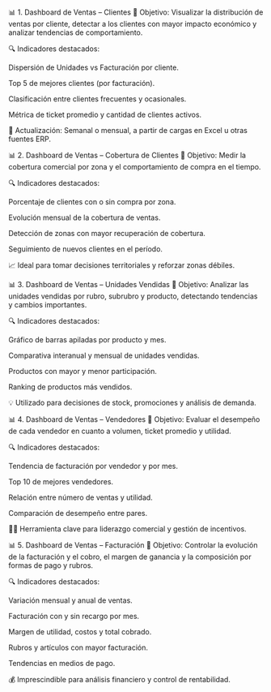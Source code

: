 📊 1. Dashboard de Ventas – Clientes
📌 Objetivo: Visualizar la distribución de ventas por cliente, detectar a los clientes con mayor impacto económico y analizar tendencias de comportamiento.

🔍 Indicadores destacados:

Dispersión de Unidades vs Facturación por cliente.

Top 5 de mejores clientes (por facturación).

Clasificación entre clientes frecuentes y ocasionales.

Métrica de ticket promedio y cantidad de clientes activos.

🔁 Actualización: Semanal o mensual, a partir de cargas en Excel u otras fuentes ERP.

📊 2. Dashboard de Ventas – Cobertura de Clientes
📌 Objetivo: Medir la cobertura comercial por zona y el comportamiento de compra en el tiempo.

🔍 Indicadores destacados:

Porcentaje de clientes con o sin compra por zona.

Evolución mensual de la cobertura de ventas.

Detección de zonas con mayor recuperación de cobertura.

Seguimiento de nuevos clientes en el período.

📈 Ideal para tomar decisiones territoriales y reforzar zonas débiles.

📊 3. Dashboard de Ventas – Unidades Vendidas
📌 Objetivo: Analizar las unidades vendidas por rubro, subrubro y producto, detectando tendencias y cambios importantes.

🔍 Indicadores destacados:

Gráfico de barras apiladas por producto y mes.

Comparativa interanual y mensual de unidades vendidas.

Productos con mayor y menor participación.

Ranking de productos más vendidos.

💡 Utilizado para decisiones de stock, promociones y análisis de demanda.

📊 4. Dashboard de Ventas – Vendedores
📌 Objetivo: Evaluar el desempeño de cada vendedor en cuanto a volumen, ticket promedio y utilidad.

🔍 Indicadores destacados:

Tendencia de facturación por vendedor y por mes.

Top 10 de mejores vendedores.

Relación entre número de ventas y utilidad.

Comparación de desempeño entre pares.

🧑‍💼 Herramienta clave para liderazgo comercial y gestión de incentivos.

📊 5. Dashboard de Ventas – Facturación
📌 Objetivo: Controlar la evolución de la facturación y el cobro, el margen de ganancia y la composición por formas de pago y rubros.

🔍 Indicadores destacados:

Variación mensual y anual de ventas.

Facturación con y sin recargo por mes.

Margen de utilidad, costos y total cobrado.

Rubros y artículos con mayor facturación.

Tendencias en medios de pago.

💰 Imprescindible para análisis financiero y control de rentabilidad.
